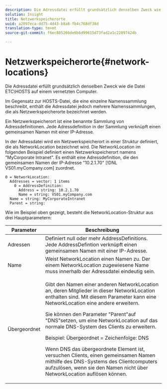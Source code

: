 ```yaml
---
description: Die Adressdatei erfüllt grundsätzlich denselben Zweck wie die Datei ETC\HOSTS auf einem vernetzten Computer.
solution: Insight
title: Netzwerkspeicherorte
uuid: a2097eca-dd75-4d43-b8a8-fb4c768df38d
translation-type: tm+mt
source-git-commit: f6ec885266de6b6d99615d73fad2a1c22897424b

---
```



# Netzwerkspeicherorte{#network-locations}

Die Adressdatei erfüllt grundsätzlich denselben Zweck wie die Datei ETC\HOSTS auf einem vernetzten Computer.

Im Gegensatz zur HOSTS-Datei, die eine einzelne Namenssammlung beschreibt, enthält die Adressdatei jedoch mehrere Namenssammlungen, die als Netzwerkspeicherorte bezeichnet werden.

Ein Netzwerkspeicherort ist eine benannte Sammlung von Adressdefinitionen. Jede Adressdefinition in der Sammlung verknüpft einen gemeinsamen Namen mit einer IP-Adresse.

In der Adressdatei wird ein Netzwerkspeicherort in einer Struktur definiert, die als NetworkLocation bezeichnet wird. Die NetworkLocation im folgenden Beispiel definiert einen Netzwerkspeicherort namens &quot;MyCorporate Intranet&quot;. Es enthält eine Adressdefinition, die den gemeinsamen Namen der IP-Adresse &quot;10.2.1.70&quot; [!DNL VS01.myCompany.com] zuordnet.

```
0 = NetworkLocation: 
  Addresses = vector: 1 items
    0 = AddressDefinition: 
      Address = string: 10.2.1.70
      Name = string: VS01.myCompany.com
  Name = string: MyCorporateIntranet
  Parent = string: 
```

Wie im Beispiel oben gezeigt, besteht die NetworkLocation-Struktur aus drei Hauptparametern:

<table id="table_9142A0EFA15E4C37975E7ACE234F6FDD"> 
 <thead> 
  <tr> 
   <th colname="col1" class="entry"> Parameter </th> 
   <th colname="col2" class="entry"> Beschreibung </th> 
  </tr> 
 </thead>
 <tbody> 
  <tr> 
   <td colname="col1"> Adressen </td> 
   <td colname="col2"> Definiert null oder mehr AddressDefinitions. Jede AddressDefintion verknüpft einen gemeinsamen Namen mit einer IP-Adresse. </td> 
  </tr> 
  <tr> 
   <td colname="col1"> Name </td> 
   <td colname="col2"> Weist NetworkLocation einen Namen zu. Der einem NetworkLocation zugewiesene Name muss innerhalb der Adressdatei eindeutig sein. </td> 
  </tr> 
  <tr> 
   <td colname="col1"> Übergeordnet </td> 
   <td colname="col2"> <p>Gibt den Namen einer anderen NetworkLocation an, deren Mitglieder in dieser NetworkLocation enthalten sind. Mit diesem Parameter kann eine NetworkLocation eine andere erweitern. </p> <p>Sie können den Parameter "Parent"auf "DNS"setzen, um eine NetworkLocation auf das normale DNS-System des Clients zu erweitern. </p> <p>Beispiel: Übergeordnet = Zeichenfolge: DNS </p> <p>Wenn DNS das übergeordnete Element ist, versuchen Clients, einen gemeinsamen Namen mithilfe des DNS-Systems des Clientcomputers aufzulösen, wenn sie den Namen nicht über NetworkLocation auflösen können. </p> </td> 
  </tr> 
 </tbody> 
</table>
